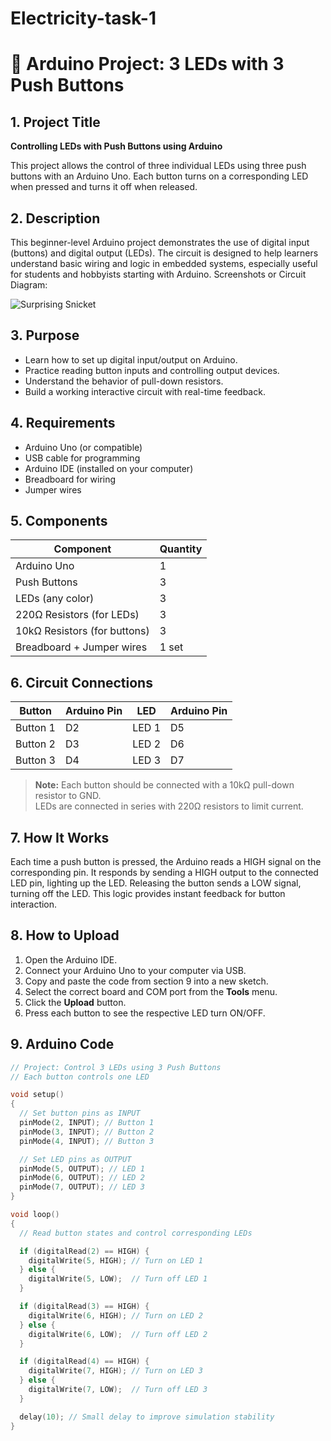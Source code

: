 # Electricity-task-1

# 🔌 Arduino Project: 3 LEDs with 3 Push Buttons

## 1. Project Title
**Controlling LEDs with Push Buttons using Arduino**

This project allows the control of three individual LEDs using three push buttons with an Arduino Uno. Each button turns on a corresponding LED when pressed and turns it off when released.

## 2. Description
This beginner-level Arduino project demonstrates the use of digital input (buttons) and digital output (LEDs). The circuit is designed to help learners understand basic wiring and logic in embedded systems, especially useful for students and hobbyists starting with Arduino.
Screenshots or Circuit Diagram:

![Surprising Snicket](https://github.com/user-attachments/assets/090c50f3-5253-4e5c-b990-efcd7df9c9af)

## 3. Purpose
- Learn how to set up digital input/output on Arduino.
- Practice reading button inputs and controlling output devices.
- Understand the behavior of pull-down resistors.
- Build a working interactive circuit with real-time feedback.

## 4. Requirements
- Arduino Uno (or compatible)
- USB cable for programming
- Arduino IDE (installed on your computer)
- Breadboard for wiring
- Jumper wires

## 5. Components
| Component                | Quantity |
|-------------------------|----------|
| Arduino Uno             | 1        |
| Push Buttons            | 3        |
| LEDs (any color)        | 3        |
| 220Ω Resistors (for LEDs) | 3      |
| 10kΩ Resistors (for buttons) | 3   |
| Breadboard + Jumper wires | 1 set  |

## 6. Circuit Connections

| Button | Arduino Pin | LED | Arduino Pin |
|--------|-------------|-----|-------------|
| Button 1 | D2         | LED 1 | D5        |
| Button 2 | D3         | LED 2 | D6        |
| Button 3 | D4         | LED 3 | D7        |

> **Note:** Each button should be connected with a 10kΩ pull-down resistor to GND.  
> LEDs are connected in series with 220Ω resistors to limit current.

## 7. How It Works
Each time a push button is pressed, the Arduino reads a HIGH signal on the corresponding pin. It responds by sending a HIGH output to the connected LED pin, lighting up the LED. Releasing the button sends a LOW signal, turning off the LED. This logic provides instant feedback for button interaction.

## 8. How to Upload
1. Open the Arduino IDE.
2. Connect your Arduino Uno to your computer via USB.
3. Copy and paste the code from section 9 into a new sketch.
4. Select the correct board and COM port from the **Tools** menu.
5. Click the **Upload** button.
6. Press each button to see the respective LED turn ON/OFF.

## 9. Arduino Code

```cpp
// Project: Control 3 LEDs using 3 Push Buttons
// Each button controls one LED

void setup()
{
  // Set button pins as INPUT
  pinMode(2, INPUT); // Button 1
  pinMode(3, INPUT); // Button 2
  pinMode(4, INPUT); // Button 3

  // Set LED pins as OUTPUT
  pinMode(5, OUTPUT); // LED 1
  pinMode(6, OUTPUT); // LED 2
  pinMode(7, OUTPUT); // LED 3
}

void loop()
{
  // Read button states and control corresponding LEDs

  if (digitalRead(2) == HIGH) {
    digitalWrite(5, HIGH); // Turn on LED 1
  } else {
    digitalWrite(5, LOW);  // Turn off LED 1
  }

  if (digitalRead(3) == HIGH) {
    digitalWrite(6, HIGH); // Turn on LED 2
  } else {
    digitalWrite(6, LOW);  // Turn off LED 2
  }

  if (digitalRead(4) == HIGH) {
    digitalWrite(7, HIGH); // Turn on LED 3
  } else {
    digitalWrite(7, LOW);  // Turn off LED 3
  }

  delay(10); // Small delay to improve simulation stability
}






